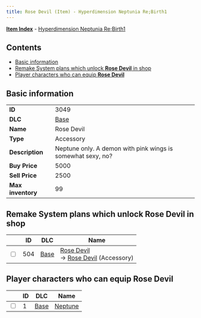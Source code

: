 ```yaml
---
title: Rose Devil (Item) - Hyperdimension Neptunia Re;Birth1
---
```


[**Item Index**](/neptunia/rb1/item/index.html) - [Hyperdimension Neptunia Re;Birth1](/neptunia/rb1)

## Contents

- [Basic information](#basic-information)
- [Remake System plans which unlock **Rose Devil** in shop](#remake-system-plans-which-unlock-rose-devil-in-shop)
- [Player characters who can equip **Rose Devil**](#player-characters-who-can-equip-rose-devil)
## Basic information

|   |   |
| -- | -- |
| **ID** | 3049 |
| **DLC** | [Base](/neptunia/rb1/dlc/1-base.html) |
| **Name** | Rose Devil |
| **Type** | Accessory |
| **Description** | Neptune only. A demon with pink wings is somewhat sexy, no? |
| **Buy Price** | 5000 |
| **Sell Price** | 2500 |
| **Max inventory** | 99 |


## Remake System plans which unlock **Rose Devil** in shop

|    | ID | DLC | Name |
| -- | -- | --- | ---- |
| <input type="checkbox" id="rb1-remake-1-504" class="trackbox" /> | 504 | [Base](/neptunia/rb1/dlc/1-base.html) | [Rose Devil](/neptunia/rb1/remake/1-504-rose-devil.html)<br /> → [Rose Devil](/neptunia/rb1/item/1-3049-rose-devil.html) (Accessory) |


## Player characters who can equip **Rose Devil**

|    | ID | DLC | Name |
| -- | -- | --- | ---- |
| <input type="checkbox" id="rb1-player-1-1" class="trackbox" /> | 1 | [Base](/neptunia/rb1/dlc/1-base.html) | [Neptune](/neptunia/rb1/player/1-1-neptune.html) |
